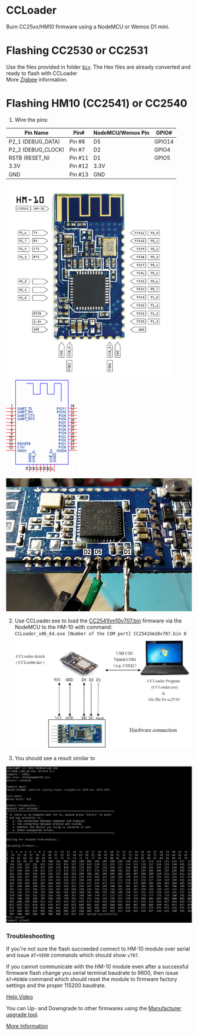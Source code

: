 CCLoader
========

Burn CC25xx/HM10 firmware using a NodeMCU or Wemos D1 mini.

Flashing CC2530 or CC2531
==========================
Use the files provided in folder [`Bin`](/Bin). The Hex files are already converted and ready to flash with CCLoader<br>
More [Zigbee](https://www.zigbee2mqtt.io/information/alternative_flashing_methods.html) information.

Flashing HM10 (CC2541) or CC2540
==========================

  
1. Wire the pins:

| Pin Name | Pin# | NodeMCU/Wemos Pin | GPIO# |
| --- | --- | --- | --- |  
| P2_1 (DEBUG_DATA) | Pin #8 | D5 | GPIO14 |
| P2_2 (DEBUG_CLOCK) | Pin #7 | D2 | GPIO4 |
| RSTB (RESET_N)| Pin #11 | D1 | GPIO5 |
| 3.3V | Pin #12 | 3.3V | |  
| GND | Pin #13 | GND | |

![image](hm-10-pinout.png)![image](HM-10-Pinout.png)

![image](wiring-HM-10.jpg)

2. Use CCLoader.exe to load the [CC2541hm10v707.bin](/Bin/CC2541hm10v707.bin) firmware via the NodeMCU to the HM-10 with command:<br>
   `CCLoader_x86_64.exe [Number of the COM port] CC2541hm10v707.bin 0` <br>
![image](CCLoader.jpg)

3. You should see a result similar to

![image](flash-success.jpg)

### Troubleshooting
If you're not sure the flash succeeded connect to HM-10 module over serial and issue `AT+VERR` commands which should show `v707`.

If you cannot communicate with the HM-10 module even after a successful firmware flash change you serial terminal baudrate to 9600, then issue `AT+RENEW` command which should reset the module to firmware factory settings and the proper 115200 baudrate. 

[Help Video](https://www.youtube.com/watch?v=ez3491-v8Og&lc=z23dzv5wvxrkghouvacdp43beqjns0ivud2tbkcab1xw03c010c.1542030938199060) <br>

You can Up- and Downgrade to other firmwares using the [Manufacturer upgrade tool](http://www.jnhuamao.cn/download_rom_en.asp?id=). <br>

[More Information](https://forum.arduino.cc/index.php?topic=393655.0)<br>  

